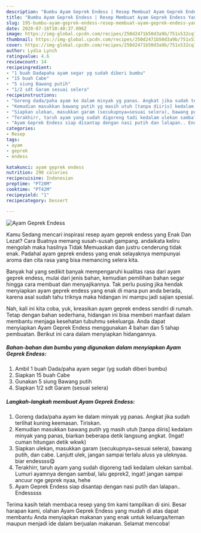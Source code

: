 ```yaml
---
description: "Bumbu Ayam Geprek Endess | Resep Membuat Ayam Geprek Endess Yang Enak Dan Lezat"
title: "Bumbu Ayam Geprek Endess | Resep Membuat Ayam Geprek Endess Yang Enak Dan Lezat"
slug: 195-bumbu-ayam-geprek-endess-resep-membuat-ayam-geprek-endess-yang-enak-dan-lezat
date: 2020-07-16T10:40:37.096Z
image: https://img-global.cpcdn.com/recipes/250d2471b50d3a9b/751x532cq70/ayam-geprek-endess-foto-resep-utama.jpg
thumbnail: https://img-global.cpcdn.com/recipes/250d2471b50d3a9b/751x532cq70/ayam-geprek-endess-foto-resep-utama.jpg
cover: https://img-global.cpcdn.com/recipes/250d2471b50d3a9b/751x532cq70/ayam-geprek-endess-foto-resep-utama.jpg
author: Lydia Lynch
ratingvalue: 4.6
reviewcount: 14
recipeingredient:
- "1 buah Dadapaha ayam segar yg sudah diberi bumbu"
- "15 buah Cabe"
- "5 siung Bawang putih"
- "1/2 sdt Garam sesuai selera"
recipeinstructions:
- "Goreng dada/paha ayam ke dalam minyak yg panas. Angkat jika sudah terlihat kuning keemasan. Tiriskan."
- "Kemudian masukkan bawang putih yg masih utuh [tanpa diiris] kedalam minyak yang panas, biarkan beberapa detik langsung angkat. (Ingat! cuman hitungan detik wkwk)"
- "Siapkan ulekan, masukkan garam (secukupnya=sesuai selera), bawang putih, dan cabe. Lanjutt ulek, jangan sampai terlalu aluss ya uleknyaa. biar endessss😋"
- "Terakhirr, taruh ayam yang sudah digoreng tadi kedalam ulekan sambal. Lumuri ayamnya dengan sambal, lalu geprek2, ingat! jangan sampai ancuur nge geprek nyaa, hehe"
- "Ayam Geprek Endess siap disantap dengan nasi putih dan lalapan.. Endesssss"
categories:
- Resep
tags:
- ayam
- geprek
- endess

katakunci: ayam geprek endess 
nutrition: 290 calories
recipecuisine: Indonesian
preptime: "PT20M"
cooktime: "PT42M"
recipeyield: "1"
recipecategory: Dessert

---
```



![Ayam Geprek Endess](https://img-global.cpcdn.com/recipes/250d2471b50d3a9b/751x532cq70/ayam-geprek-endess-foto-resep-utama.jpg)

Kamu Sedang mencari inspirasi resep ayam geprek endess yang Enak Dan Lezat? Cara Buatnya memang susah-susah gampang. andaikata keliru mengolah maka hasilnya Tidak Memuaskan dan justru cenderung tidak enak. Padahal ayam geprek endess yang enak selayaknya mempunyai aroma dan cita rasa yang bisa memancing selera kita.



Banyak hal yang sedikit banyak mempengaruhi kualitas rasa dari ayam geprek endess, mulai dari jenis bahan, kemudian pemilihan bahan segar hingga cara membuat dan menyajikannya. Tak perlu pusing jika hendak menyiapkan ayam geprek endess yang enak di mana pun anda berada, karena asal sudah tahu triknya maka hidangan ini mampu jadi sajian spesial.


Nah, kali ini kita coba, yuk, kreasikan ayam geprek endess sendiri di rumah. Tetap dengan bahan sederhana, hidangan ini bisa memberi manfaat dalam membantu menjaga kesehatan tubuhmu sekeluarga. Anda dapat menyiapkan Ayam Geprek Endess menggunakan 4 bahan dan 5 tahap pembuatan. Berikut ini cara dalam menyiapkan hidangannya.

<!--inarticleads1-->

##### Bahan-bahan dan bumbu yang digunakan dalam menyiapkan Ayam Geprek Endess:

1. Ambil 1 buah Dada/paha ayam segar (yg sudah diberi bumbu)
1. Siapkan 15 buah Cabe
1. Gunakan 5 siung Bawang putih
1. Siapkan 1/2 sdt Garam (sesuai selera)




<!--inarticleads2-->

##### Langkah-langkah membuat Ayam Geprek Endess:

1. Goreng dada/paha ayam ke dalam minyak yg panas. Angkat jika sudah terlihat kuning keemasan. Tiriskan.
1. Kemudian masukkan bawang putih yg masih utuh [tanpa diiris] kedalam minyak yang panas, biarkan beberapa detik langsung angkat. (Ingat! cuman hitungan detik wkwk)
1. Siapkan ulekan, masukkan garam (secukupnya=sesuai selera), bawang putih, dan cabe. Lanjutt ulek, jangan sampai terlalu aluss ya uleknyaa. biar endessss😋
1. Terakhirr, taruh ayam yang sudah digoreng tadi kedalam ulekan sambal. Lumuri ayamnya dengan sambal, lalu geprek2, ingat! jangan sampai ancuur nge geprek nyaa, hehe
1. Ayam Geprek Endess siap disantap dengan nasi putih dan lalapan.. Endesssss




Terima kasih telah membaca resep yang tim kami tampilkan di sini. Besar harapan kami, olahan Ayam Geprek Endess yang mudah di atas dapat membantu Anda menyiapkan makanan yang enak untuk keluarga/teman maupun menjadi ide dalam berjualan makanan. Selamat mencoba!

